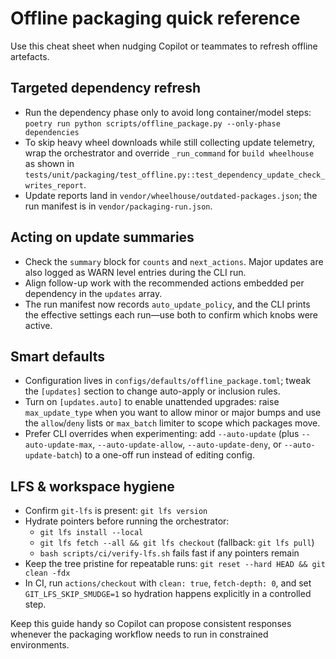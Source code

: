 # Offline packaging quick reference

Use this cheat sheet when nudging Copilot or teammates to refresh offline
artefacts.

## Targeted dependency refresh

- Run the dependency phase only to avoid long container/model steps:
  `poetry run python scripts/offline_package.py --only-phase dependencies`
- To skip heavy wheel downloads while still collecting update telemetry, wrap
  the orchestrator and override `_run_command` for `build wheelhouse` as shown
  in `tests/unit/packaging/test_offline.py::test_dependency_update_check_writes_report`.
- Update reports land in `vendor/wheelhouse/outdated-packages.json`; the run
  manifest is in `vendor/packaging-run.json`.

## Acting on update summaries

- Check the `summary` block for `counts` and `next_actions`. Major updates are
  also logged as WARN level entries during the CLI run.
- Align follow-up work with the recommended actions embedded per dependency in
  the `updates` array.
- The run manifest now records `auto_update_policy`, and the CLI prints the
  effective settings each run—use both to confirm which knobs were active.

## Smart defaults

- Configuration lives in `configs/defaults/offline_package.toml`; tweak the
  `[updates]` section to change auto-apply or inclusion rules.
- Turn on `[updates.auto]` to enable unattended upgrades: raise
  `max_update_type` when you want to allow minor or major bumps and use the
  `allow`/`deny` lists or `max_batch` limiter to scope which packages move.
- Prefer CLI overrides when experimenting: add `--auto-update` (plus
  `--auto-update-max`, `--auto-update-allow`, `--auto-update-deny`, or
  `--auto-update-batch`) to a one-off run instead of editing config.

## LFS & workspace hygiene

- Confirm `git-lfs` is present: `git lfs version`
- Hydrate pointers before running the orchestrator:
  - `git lfs install --local`
  - `git lfs fetch --all && git lfs checkout` (fallback: `git lfs pull`)
  - `bash scripts/ci/verify-lfs.sh` fails fast if any pointers remain
- Keep the tree pristine for repeatable runs:
  `git reset --hard HEAD && git clean -fdx`
- In CI, run `actions/checkout` with `clean: true`, `fetch-depth: 0`, and set
  `GIT_LFS_SKIP_SMUDGE=1` so hydration happens explicitly in a controlled step.

Keep this guide handy so Copilot can propose consistent responses whenever the
packaging workflow needs to run in constrained environments.
